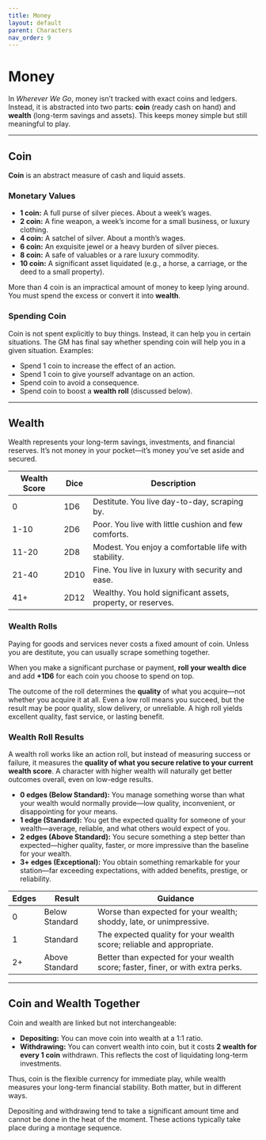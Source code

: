 ```yaml
---
title: Money
layout: default
parent: Characters
nav_order: 9
---
```


# Money
In *Wherever We Go*, money isn’t tracked with exact coins and ledgers. Instead, it is abstracted into two parts: **coin** (ready cash on hand) and **wealth** (long-term savings and assets). This keeps money simple but still meaningful to play.

---

## Coin
**Coin** is an abstract measure of cash and liquid assets.

### Monetary Values
- **1 coin:** A full purse of silver pieces. About a week’s wages.
- **2 coin:** A fine weapon, a week’s income for a small business, or luxury clothing.
- **4 coin:** A satchel of silver. About a month’s wages.
- **6 coin:** An exquisite jewel or a heavy burden of silver pieces.
- **8 coin:** A safe of valuables or a rare luxury commodity.
- **10 coin:** A significant asset liquidated (e.g., a horse, a carriage, or the deed to a small property).

More than 4 coin is an impractical amount of money to keep lying around. You must spend the excess or convert it into **wealth**.

### Spending Coin
Coin is not spent explicitly to buy things. Instead, it can help you in certain situations. The GM has final say whether spending coin will help you in a given situation. Examples:

- Spend 1 coin to increase the effect of an action.
- Spend 1 coin to give yourself advantage on an action.
- Spend coin to avoid a consequence.
- Spend coin to boost a **wealth roll** (discussed below).

---

## Wealth  
Wealth represents your long-term savings, investments, and financial reserves. It’s not money in your pocket—it’s money you’ve set aside and secured.  

| Wealth Score | Dice | Description                                |
|--------------|-------|--------------------------------------------|
| 0            | 1D6   | Destitute. You live day-to-day, scraping by. |
| 1-10         | 2D6   | Poor. You live with little cushion and few comforts. |
| 11-20        | 2D8   | Modest. You enjoy a comfortable life with stability. |
| 21-40        | 2D10  | Fine. You live in luxury with security and ease. |
| 41+          | 2D12  | Wealthy. You hold significant assets, property, or reserves. |

### Wealth Rolls
Paying for goods and services never costs a fixed amount of coin. Unless you are destitute, you can usually scrape something together.

When you make a significant purchase or payment, **roll your wealth dice** and add **+1D6** for each coin you choose to spend on top.

The outcome of the roll determines the **quality** of what you acquire—not whether you acquire it at all. Even a low roll means you succeed, but the result may be poor quality, slow delivery, or unreliable. A high roll yields excellent quality, fast service, or lasting benefit.

### Wealth Roll Results  

A wealth roll works like an action roll, but instead of measuring success or failure, it measures the **quality of what you secure relative to your current wealth score**. A character with higher wealth will naturally get better outcomes overall, even on low-edge results.  

- **0 edges (Below Standard):** You manage something worse than what your wealth would normally provide—low quality, inconvenient, or disappointing for your means.  
- **1 edge (Standard):** You get the expected quality for someone of your wealth—average, reliable, and what others would expect of you.  
- **2 edges (Above Standard):** You secure something a step better than expected—higher quality, faster, or more impressive than the baseline for your wealth.  
- **3+ edges (Exceptional):** You obtain something remarkable for your station—far exceeding expectations, with added benefits, prestige, or reliability.  

| Edges | Result | Guidance |
|-------|--------|----------|
| 0 | Below Standard | Worse than expected for your wealth; shoddy, late, or unimpressive. |
| 1 | Standard | The expected quality for your wealth score; reliable and appropriate. |
| 2+ | Above Standard | Better than expected for your wealth score; faster, finer, or with extra perks. |

---

## Coin and Wealth Together
Coin and wealth are linked but not interchangeable:

- **Depositing:** You can move coin into wealth at a 1:1 ratio. 
- **Withdrawing:** You can convert wealth into coin, but it costs **2 wealth for every 1 coin** withdrawn. This reflects the cost of liquidating long-term investments.

Thus, coin is the flexible currency for immediate play, while wealth measures your long-term financial stability. Both matter, but in different ways.

Depositing and withdrawing tend to take a significant amount time and cannot be done in the heat of the moment. These actions typically take place during a montage sequence.